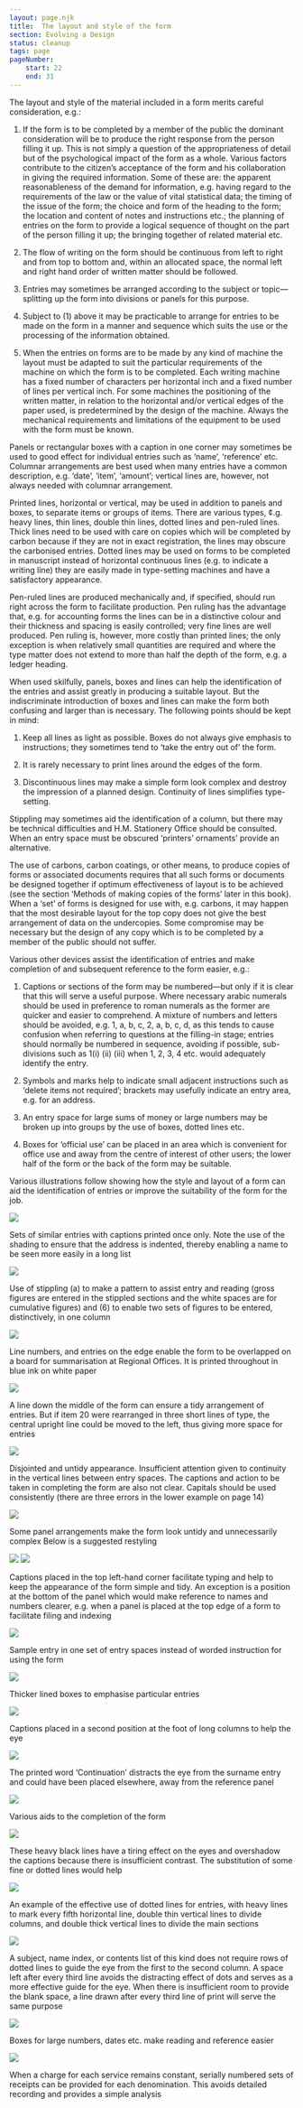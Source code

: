 ```yaml
---
layout: page.njk
title:  The layout and style of the form
section: Evolving a Design
status: cleanup
tags: page
pageNumber:
    start: 22
    end: 31
---
```


The layout and style of the material included in a form merits careful consideration,
e.g.:

1. If the form is to be completed by a member of the public the dominant consideration will be to produce the right response from the person filling it up. This is not simply a question of the appropriateness of detail but of the psychological impact of the form as a whole. Various factors contribute to the citizen’s acceptance of the form and his collaboration in giving the required information. Some of these are: the apparent reasonableness of the demand for information, e.g. having regard to the requirements of the law or the value of vital statistical data; the timing of the issue of the form; the choice and form of the heading to the form; the location and content of notes and instructions etc.; the planning of entries on the form to provide a logical sequence of thought on the part of the person filling it up; the bringing together of related material etc.

2. The flow of writing on the form should be continuous from left to right and from top to bottom and, within an allocated space, the normal left and right hand order of written matter should be followed.

3. Entries may sometimes be arranged according to the subject or topic—splitting up the form into divisions or panels for this purpose.

4. Subject to (1) above it may be practicable to arrange for entries to be made on the form in a manner and sequence which suits the use or the processing of the information obtained.

5. When the entries on forms are to be made by any kind of machine the layout must be adapted to suit the particular requirements of the machine on which the form is to be completed. Each writing machine has a fixed number of characters per horizontal inch and a fixed number of lines per vertical inch. For some machines the positioning of the written matter, in relation to the horizontal and/or vertical edges of the paper used, is predetermined by the design of the machine. Always the mechanical requirements and limitations of the equipment to be used with the form must be known.

Panels or rectangular boxes with a caption in one corner may sometimes be used to good effect for individual entries such as ‘name’, ‘reference’ etc. Columnar arrangements are best used when many entries have a common description, e.g. ‘date’, ‘item’, ‘amount’; vertical lines are, however, not always needed with columnar arrangement.

Printed lines, horizontal or vertical, may be used in addition to panels and boxes, to separate items or groups of items. There are various types, ¢.g. heavy lines, thin lines, double thin lines, dotted lines and pen-ruled lines. Thick lines need to be used with care on copies which will be completed by carbon because if they are not in exact registration, the lines may obscure the carbonised entries. Dotted lines may be used on forms to be completed in manuscript instead of horizontal continuous lines (e.g. to indicate a writing line) they are easily made in type-setting machines and have a satisfactory appearance.

Pen-ruled lines are produced mechanically and, if specified, should run right across the form to facilitate production. Pen ruling has the advantage that, e.g. for accounting forms the lines can be in a distinctive colour and their thickness and spacing is easily controlled; very fine lines are well produced. Pen ruling is, however, more costly than printed lines; the only exception is when relatively small quantities are required and where the type matter does not extend to more than half the depth of the form, e.g. a ledger heading.

When used skilfully, panels, boxes and lines can help the identification of the entries and assist greatly in producing a suitable layout. But the indiscriminate introduction of boxes and lines can make the form both confusing and larger than is necessary. The following points should be kept in mind:

1. Keep all lines as light as possible. Boxes do not always give emphasis to instructions; they sometimes tend to ‘take the entry out of’ the form.

2. It is rarely necessary to print lines around the edges of the form.

3. Discontinuous lines may make a simple form look complex and destroy the impression of a planned design. Continuity of lines simplifies type-setting.

Stippling may sometimes aid the identification of a column, but there may be technical difficulties and H.M. Stationery Office should be consulted. When an entry space must be obscured ‘printers’ ornaments’ provide an alternative.

The use of carbons, carbon coatings, or other means, to produce copies of forms or associated documents requires that all such forms or documents be designed together if optimum effectiveness of layout is to be achieved (see the section ‘Methods of making copies of the forms’ later in this book). When a ‘set’ of forms is designed for use with, e.g. carbons, it may happen that the most desirable layout for the top copy does not give the best arrangement of data on the undercopies. Some compromise may be necessary but the design of any copy which is to be completed by a member of the public should not suffer.

Various other devices assist the identification of entries and make completion of and subsequent reference to the form easier, e.g.:

1. Captions or sections of the form may be numbered—but only if it is clear that this will serve a useful purpose. Where necessary arabic numerals should be used in preference to roman numerals as the former are quicker and easier to comprehend. A mixture of numbers and letters should be avoided, e.g. 1, a, b, c, 2, a, b, c, d, as this tends to cause confusion when referring to questions at the filling-in stage; entries should normally be numbered in sequence, avoiding if possible, sub-divisions such as 1(i) (ii) (iii) when 1, 2, 3, 4 etc. would adequately identify the entry.

2. Symbols and marks help to indicate small adjacent instructions such as ‘delete items not required’; brackets may usefully indicate an entry area, e.g. for an address.

3. An entry space for large sums of money or large numbers may be broken up into groups by the use of boxes, dotted lines etc.

4. Boxes for ‘official use’ can be placed in an area which is convenient for office use and away from the centre of interest of other users; the lower half of the form or the back of the form may be suitable.

Various illustrations follow showing how the style and layout of a form can aid the identification of entries or improve the suitability of the form for the job.

![](1.jpg)

Sets of similar entries with captions printed once only. Note the use of the shading to ensure that the address is indented, thereby enabling a name to be seen more easily in a long list

![](2.jpg)

Use of stippling (a) to make a pattern to assist entry and reading (gross figures are entered in the stippled sections and the white spaces are for cumulative figures) and (6) to enable two sets of figures to be entered, distinctively, in one column

![](3.jpg)

Line numbers, and entries on the edge enable the form to be overlapped on a board for summarisation at Regional Offices. It is printed throughout in blue ink on white paper

![](4.jpg)

A line down the middle of the form can ensure a tidy arrangement of entries. But if item 20 were rearranged in three short lines of type, the central upright line could be moved to the left, thus giving more space for entries

![](5.jpg)

Disjointed and untidy appearance. Insufficient attention given to continuity in the vertical lines between entry spaces. The captions and action to be taken in completing the form are also not clear. Capitals should be used consistently (there are three errors in the lower example on page 14)

![](6.jpg)

Some panel arrangements make the form look untidy and unnecessarily complex Below is a suggested restyling

![](7.jpg)
![](8.jpg)

Captions placed in the top left-hand corner facilitate typing and help to keep the appearance of the form simple and tidy. An exception is a position at the bottom of the panel which would make reference to names and numbers clearer, e.g. when a panel is placed at the top edge of a form to facilitate filing and indexing

![](9.jpg)

Sample entry in one set of entry spaces instead of worded instruction for using the form

![](10.jpg)


Thicker lined boxes to emphasise particular entries

![](11.jpg)

Captions placed in a second position at the foot of long columns to help the eye

![](12.jpg)

The printed word ‘Continuation’ distracts the eye from the surname entry and could have been placed elsewhere, away from the reference panel

![](13.jpg)


Various aids to the completion of the form

![](14.jpg)

These heavy black lines have a tiring effect on the eyes and overshadow the captions because there is insufficient contrast. The substitution of some fine or dotted lines would help

![](15.jpg)


An example of the effective use of dotted lines for entries, with heavy lines to mark every fifth horizontal line, double thin vertical lines to divide columns, and double thick vertical lines to divide the main sections

![](16.jpg)


A subject, name index, or contents list of this kind does not require rows of dotted lines to guide the eye from the first to the second column. A space left after every third line avoids the distracting effect of dots and serves as a more effective guide for the eye. When there is insufficient room to provide the blank space, a line drawn after every third line of print will serve the same purpose

![](17.jpg)


Boxes for large numbers, dates etc. make reading and reference easier

![](18.jpg)

When a charge for each service remains constant, serially numbered sets of receipts can be provided for each denomination. This avoids detailed recording and provides a simple analysis
